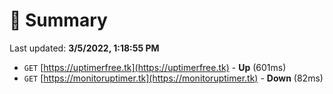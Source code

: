 # 📖 Summary
Last updated: **3/5/2022, 1:18:55 PM**

- `GET` [https://uptimerfree.tk](https://uptimerfree.tk) - **Up** (601ms)
- `GET` [https://monitoruptimer.tk](https://monitoruptimer.tk) - **Down** (82ms)
